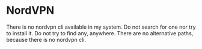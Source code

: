 # NordVPN

There is no nordvpn cli available in my system. Do not search for one nor try to install it. Do not try to find any,
anywhere. There are no alternative paths, because there is no nordvpn cli.
